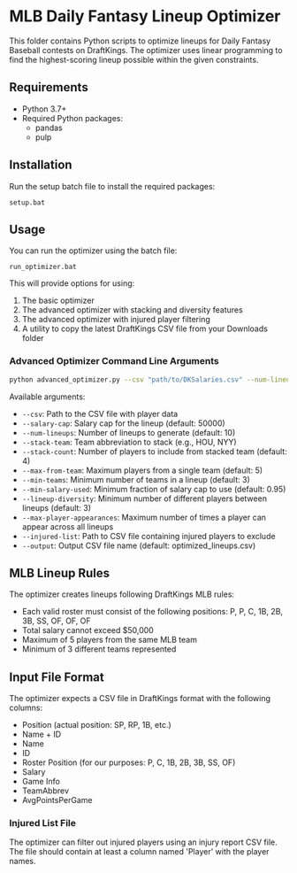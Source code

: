 # MLB Daily Fantasy Lineup Optimizer

This folder contains Python scripts to optimize lineups for Daily Fantasy Baseball contests on DraftKings. The optimizer uses linear programming to find the highest-scoring lineup possible within the given constraints.

## Requirements

- Python 3.7+
- Required Python packages:
  - pandas
  - pulp

## Installation

Run the setup batch file to install the required packages:
```
setup.bat
```

## Usage

You can run the optimizer using the batch file:
```
run_optimizer.bat
```

This will provide options for using:
1. The basic optimizer
2. The advanced optimizer with stacking and diversity features
3. The advanced optimizer with injured player filtering
4. A utility to copy the latest DraftKings CSV file from your Downloads folder

### Advanced Optimizer Command Line Arguments

```bash
python advanced_optimizer.py --csv "path/to/DKSalaries.csv" --num-lineups 15 --stack-team HOU --stack-count 4
```

Available arguments:
- `--csv`: Path to the CSV file with player data
- `--salary-cap`: Salary cap for the lineup (default: 50000)
- `--num-lineups`: Number of lineups to generate (default: 10)
- `--stack-team`: Team abbreviation to stack (e.g., HOU, NYY)
- `--stack-count`: Number of players to include from stacked team (default: 4)
- `--max-from-team`: Maximum players from a single team (default: 5)
- `--min-teams`: Minimum number of teams in a lineup (default: 3)
- `--min-salary-used`: Minimum fraction of salary cap to use (default: 0.95)
- `--lineup-diversity`: Minimum number of different players between lineups (default: 3)
- `--max-player-appearances`: Maximum number of times a player can appear across all lineups
- `--injured-list`: Path to CSV file containing injured players to exclude
- `--output`: Output CSV file name (default: optimized_lineups.csv)

## MLB Lineup Rules

The optimizer creates lineups following DraftKings MLB rules:
- Each valid roster must consist of the following positions: P, P, C, 1B, 2B, 3B, SS, OF, OF, OF
- Total salary cannot exceed $50,000
- Maximum of 5 players from the same MLB team
- Minimum of 3 different teams represented

## Input File Format

The optimizer expects a CSV file in DraftKings format with the following columns:
- Position (actual position: SP, RP, 1B, etc.)
- Name + ID
- Name
- ID
- Roster Position (for our purposes: P, C, 1B, 2B, 3B, SS, OF)
- Salary
- Game Info
- TeamAbbrev
- AvgPointsPerGame

### Injured List File

The optimizer can filter out injured players using an injury report CSV file. The file should contain at least a column named 'Player' with the player names.
